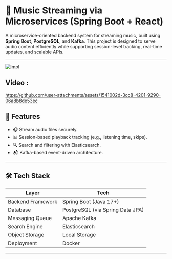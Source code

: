 # 🎵 Music Streaming via Microservices (Spring Boot + React)

A microservice-oriented backend system for streaming music, built using **Spring Boot**, **PostgreSQL**, and **Kafka**. This project is designed to serve audio content efficiently while supporting session-level tracking, real-time updates, and scalable APIs.

---


![impl](https://github.com/user-attachments/assets/98c39a08-1305-4666-a9ff-c4ee30cca91a)

## Video :


https://github.com/user-attachments/assets/1541002d-3cc8-4201-9290-06a8b8de53ec



## 🚀 Features

- 🎧 Stream audio files securely.
- 📊 Session-based playback tracking (e.g., listening time, skips).
- 🔍 Search and filtering with Elasticsearch.
- 📬 Kafka-based event-driven architecture.

---

## 🛠️ Tech Stack

| Layer             | Tech                                               |
|------------------|----------------------------------------------------|
| Backend Framework| Spring Boot (Java 17+)                             |
| Database         | PostgreSQL (via Spring Data JPA)                   |
| Messaging Queue  | Apache Kafka                                       |                                    
| Search Engine    | Elasticsearch                                      |
| Object Storage   | Local Storage                                      |
| Deployment       | Docker                                             |               
---

